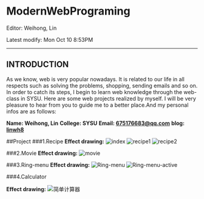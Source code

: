 # ModernWebPrograming

Editor: Weihong, Lin

Latest modify: Mon Oct 10 8:53PM

---

## INTRODUCTION
As we know, web is very popular nowadays. It is related to our life in all respects such as solving the problems, shopping, sending emails and so on. In order to catch its steps, I begin to learn web knowledge through the web-class in SYSU. Here are some web projects realized by myself. I will be very pleasure to hear from you to guide me to a better place.And my personal infos are as follows:

**Name: Weihong, Lin**
**College: SYSU**
**Email: 675176683@qq.com**
**blog:  [linwh8](http://write.blog.csdn.net/postlist)**

##Project
###1.Recipe
 **Effect drawing:**
 ![index](https://github.com/linwh8/ModernWebPrograming/raw/master/My_image/recipe_index.png)
 ![recipe1](https://github.com/linwh8/ModernWebPrograming/raw/master/My_image/recipe.png)
 ![recipe2](https://github.com/linwh8/ModernWebPrograming/raw/master/My_image/recipe_1.png)

###2.Movie
 **Effect drawing:**
 ![movie](https://github.com/linwh8/ModernWebPrograming/raw/master/My_image/movie.png)

###3.Ring-menu
 **Effect drawing:**
 ![Ring-menu](https://github.com/linwh8/ModernWebPrograming/raw/master/My_image/ring_menu.png)
 ![Ring-menu-active](https://github.com/linwh8/ModernWebPrograming/raw/master/My_image/ring_menu_active.png)
 
###4.Calculator

 **Effect drawing:**
 ![简单计算器](https://github.com/linwh8/ModernWebPrograming/raw/master/My_image/calculator.png)
 